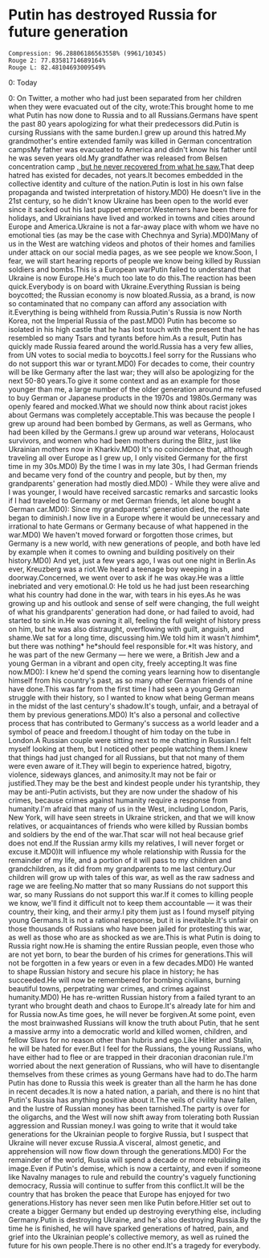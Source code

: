 # Putin has destroyed Russia for future generation

```
Compression: 96.28806186563558% (9961/10345)
Rouge 2: 77.83581714689164%
Rouge L: 82.48104693009549%
```

0: Today 

 0: On Twitter, a mother who had just been separated from her children when they were evacuated out of the city, wrote:This brought home to me what Putin has now done to Russia and to all Russians.Germans have spent the past 80 years apologizing for what their predecessors did.Putin is cursing Russians with the same burden.I grew up around this hatred.My grandmother's entire extended family was killed in German concentration campsMy father was evacuated to America and didn't know his father until he was seven years old.My grandfather was released from Belsen concentration camp [, but he never recovered from what he saw.](https://medium.com/lessons-from-history/75-years-ago-my-grandfather-arrived-at-belsen-concentration-camp-8a34eedac2af)That deep hatred has existed for decades, not years.It becomes embedded in the collective identity and culture of the nation.Putin is lost in his own false propaganda and twisted interpretation of history.MD0) He doesn't live in the 21st century, so he didn't know Ukraine has been open to the world ever since it sacked out his last puppet emperor.Westerners have been there for holidays, and Ukrainians have lived and worked in towns and cities around Europe and America.Ukraine is not a far-away place with whom we have no emotional ties (as may be the case with Chechnya and Syria).MD0)Many of us in the West are watching videos and photos of their homes and families under attack on our social media pages, as we see people we know.Soon, I fear, we will start hearing reports of people we know being killed by Russian soldiers and bombs.This is a European warPutin failed to understand that Ukraine is now Europe.He's much too late to do this.The reaction has been quick.Everybody is on board with Ukraine.Everything Russian is being boycotted; the Russian economy is now bloated.Russia, as a brand, is now so contaminated that no company can afford any association with it.Everything is being withheld from Russia.Putin's Russia is now North Korea, not the Imperial Russia of the past.MD0) Putin has become so isolated in his high castle that he has lost touch with the present that he has resembled so many Tsars and tyrants before him.As a result, Putin has quickly made Russia feared around the world.Russia has a very few allies, from UN votes to social media to boycotts.I feel sorry for the Russians who do not support this war or tyrant.MD0) For decades to come, their country will be like Germany after the last war; they will also be apologizing for the next 50-80 years.To give it some context and as an example for those younger than me, a large number of the older generation around me refused to buy German or Japanese products in the 1970s and 1980s.Germany was openly feared and mocked.What we should now think about racist jokes about Germans was completely acceptable.This was because the people I grew up around had been bombed by Germans, as well as Germans, who had been killed by the Germans.I grew up around war veterans, Holocaust survivors, and women who had been mothers during the Blitz, just like Ukrainian mothers now in Kharkiv.MD0) It's no coincidence that, although traveling all over Europe as I grew up, I only visited Germany for the first time in my 30s.MD0) By the time I was in my late 30s, I had German friends and became very fond of the country and people, but by then, my grandparents' generation had mostly died.MD0) - While they were alive and I was younger, I would have received sarcastic remarks and sarcastic looks if I had traveled to Germany or met German friends, let alone bought a German car.MD0): Since my grandparents' generation died, the real hate began to diminish.I now live in a Europe where it would be unnecessary and irrational to hate Germans or Germany because of what happened in the war.MD0) We haven't moved forward or forgotten those crimes, but Germany is a new world, with new generations of people, and both have led by example when it comes to owning and building positively on their history.MD0) And yet, just a few years ago, I was out one night in Berlin.As ever, Kreuzberg was a riot.We heard a teenage boy weeping in a doorway.Concerned, we went over to ask if he was okay.He was a little inebriated and very emotional.0: He told us he had just been researching what his country had done in the war, with tears in his eyes.As he was growing up and his outlook and sense of self were changing, the full weight of what his grandparents' generation had done, or had failed to avoid, had started to sink in.He was owning it all, feeling the full weight of history press on him, but he was also distraught, overflowing with guilt, anguish, and shame.We sat for a long time, discussing him.We told him it wasn't *him*him*, but there was nothing* he*should feel responsible for.*It was history, and he was part of the new Germany — here we were, a British Jew and a young German in a vibrant and open city, freely accepting.It was fine now.MD0): I knew he'd spend the coming years learning how to disentangle himself from his country's past, as so many other German friends of mine have done.This was far from the first time I had seen a young German struggle with their history, so I wanted to know what being German means in the midst of the last century's shadow.It's tough, unfair, and a betrayal of them by previous generations.MD0) It's also a personal and collective process that has contributed to Germany's success as a world leader and a symbol of peace and freedom.I thought of him today on the tube in London.A Russian couple were sitting next to me chatting in Russian.I felt myself looking at them, but I noticed other people watching them.I knew that things had just changed for all Russians, but that not many of them were even aware of it.They will begin to experience hatred, bigotry, violence, sideways glances, and animosity.It may not be fair or justified.They may be the best and kindest people under his tyrantship, they may be anti-Putin activists, but they are now under the shadow of his crimes, because crimes against humanity require a response from humanity.I'm afraid that many of us in the West, including London, Paris, New York, will have seen streets in Ukraine stricken, and that we will know relatives, or acquaintances of friends who were killed by Russian bombs and soldiers by the end of the war.That scar will not heal because grief does not end.If the Russian army kills my relatives, I will never forget or excuse it.MD0)It will influence my whole relationship with Russia for the remainder of my life, and a portion of it will pass to my children and grandchildren, as it did from my grandparents to me last century.Our children will grow up with tales of this war, as well as the raw sadness and rage we are feeling.No matter that so many Russians do not support this war, so many Russians do not support this war.If it comes to killing people we know, we'll find it difficult not to keep them accountable — it was their country, their king, and their army.I pity them just as I found myself pitying young Germans.It is not a rational response, but it is inevitable.It's unfair on those thousands of Russians who have been jailed for protesting this war, as well as those who are as shocked as we are.This is what Putin is doing to Russia right now.He is shaming the entire Russian people, even those who are not yet born, to bear the burden of his crimes for generations.This will not be forgotten in a few years or even in a few decades.MD0) He wanted to shape Russian history and secure his place in history; he has succeeded.He will now be remembered for bombing civilians, burning beautiful towns, perpetrating war crimes, and crimes against humanity.MD0) He has re-written Russian history from a failed tyrant to an tyrant who brought death and chaos to Europe.It's already late for him and for Russia now.As time goes, he will never be forgiven.At some point, even the most brainwashed Russians will know the truth about Putin, that he sent a massive army into a democratic world and killed women, children, and fellow Slavs for no reason other than hubris and ego.Like Hitler and Stalin, he will be hated for ever.But I feel for the Russians, the young Russians, who have either had to flee or are trapped in their draconian draconian rule.I'm worried about the next generation of Russians, who will have to disentangle themselves from these crimes as young Germans have had to do.The harm Putin has done to Russia this week is greater than all the harm he has done in recent decades.It is now a hated nation, a pariah, and there is no hint that Putin's Russia has anything positive about it.The veils of civility have fallen, and the lustre of Russian money has been tarnished.The party is over for the oligarchs, and the West will now shift away from tolerating both Russian aggression and Russian money.I was going to write that it would take generations for the Ukrainian people to forgive Russia, but I suspect that Ukraine will never excuse Russia.A visceral, almost genetic, and apprehension will now flow down through the generations.MD0) For the remainder of the world, Russia will spend a decade or more rebuilding its image.Even if Putin's demise, which is now a certainty, and even if someone like Navalny manages to rule and rebuild the country's vaguely functioning democracy, Russia will continue to suffer from this conflict.It will be the country that has broken the peace that Europe has enjoyed for two generations.History has never seen men like Putin before.Hitler set out to create a bigger Germany but ended up destroying everything else, including Germany.Putin is destroying Ukraine, and he's also destroying Russia.By the time he is finished, he will have sparked generations of hatred, pain, and grief into the Ukrainian people's collective memory, as well as ruined the future for his own people.There is no other end.It's a tragedy for everybody.
